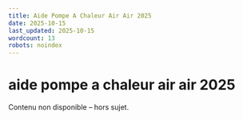 ```yaml
---
title: Aide Pompe A Chaleur Air Air 2025
date: 2025-10-15
last_updated: 2025-10-15
wordcount: 13
robots: noindex
---
```


# aide pompe a chaleur air air 2025

Contenu non disponible – hors sujet.